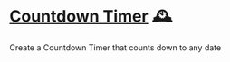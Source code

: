 # [Countdown Timer](https://matixy.github.io/Basic-Js-Projects/Countdown-Timer/) 🕰️
 Create a Countdown Timer that counts down to any date